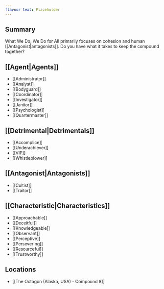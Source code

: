 ```yaml
---
flavour text: Placeholder
---
```

## Summary
What We Do, We Do for All primarily focuses on cohesion and human [[Antagonist|antagonists]]. Do you have what it takes to keep the compound together?

## [[Agent|Agents]]
- [[Administrator]]
- [[Analyst]]
- [[Bodyguard]]
- [[Coordinator]]
- [[Investigator]]
- [[Janitor]]
- [[Psychologist]]
- [[Quartermaster]]

## [[Detrimental|Detrimentals]]
- [[Accomplice]]
- [[Underachiever]]
- [[VIP]]
- [[Whistleblower]]

## [[Antagonist|Antagonists]]
- [[Cultist]]
- [[Traitor]]

## [[Characteristic|Characteristics]]
- [[Approachable]]
- [[Deceitful]]
- [[Knowledgeable]]
- [[Observant]]
- [[Perceptive]]
- [[Persevering]]
- [[Resourceful]]
- [[Trustworthy]]

## Locations
- [[The Octagon (Alaska, USA) - Compound 8]]